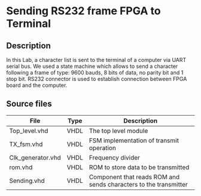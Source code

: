 # Sending RS232 frame FPGA to Terminal
## Description
In this Lab, a character list is sent to the terminal of a computer via UART serial bus. We used a state machine which allows to send a character following 
a frame of type: 9600 bauds, 8 bits of data, no parity bit and 1 stop bit. RS232 connector is used to establish connection between FPGA board and the computer.
## Source files
| File | Type | Description |
| --- | --- | --- |
| Top_level.vhd | VHDL | The top level module |
| TX_fsm.vhd | VHDL | FSM implementation of transmit operation |
| Clk_generator.vhd | VHDL | Frequency divider |
| rom.vhd | VHDL | ROM to store data to be transmitted |
| Sending.vhd | VHDL | Component that reads ROM and sends characters to the transmitter |
